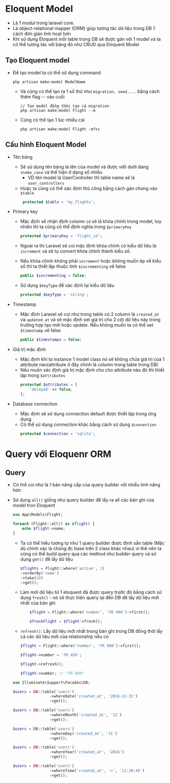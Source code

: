# Eloquent Model 
- Là 1 modul trong laravel core. 
- Là object-relational mapper (ORM) giúp tương tác dữ liệu trong DB 1 cách đơn giản linh hoạt hơn 
- Khi sử dụng Eloquent mỗi table trong DB sẽ được gán với 1 model và ta có thể tương tác với bảng đó như CRUD qua Eloquent Model 

## Tạo Eloquent model 
- Để tạo model ta có thể sử dụng command 
    ```
    php artisan make:model ModelName
    ```
    - Và cũng có thể tạo ra 1 số thứ như `migration, seed,...` bằng cách thêm flag -- vào cuối 
        ```
        // Tạo model đồng thời tạo cả migration
        php artisan make:model Flight --m
        ```
    - Cũng có thể tạo 1 lúc nhiều cái 
        ```
        php artisan make:model Flight -mfsc
        ```

## Cấu hình Eloquent Model 
- Tên bảng
    - Sẽ sử dụng tên bảng là tên của model và được viết dưới dang `snake_case` và thể hiện ở dạng số nhiều 
        - VD tên model là UserController thì table name sẽ là `user_controllers`
    - Hoặc ta cũng có thể xác định thủ công bằng cách gán chúng vào `$table`
        ```php
         protected $table = 'my_flights';
         ```
- Primary key
    - Mặc định sẽ nhận định column `id` sẽ là khóa chính trong model, tuy nhiên thì ta cũng có thể định nghĩa trong `$primaryKey` 
        ```php
        protected $primaryKey = 'flight_id';
        ```
    - Ngoài ra thì Laravel sẽ coi mặc định khóa chính có kiểu dữ liệu là `increment` và sẽ tự convert khóa chính thành kiểu số. 

    - Nếu khóa chính không phải `increment` hoặc không muốn ép về kiểu số thì ta thiết lập thuộc tính `$incrementing` về false 
        ```php 
        public $incrementing = false;
        ```
    - Sử dụng `$keyType` để xác định lại kiểu dữ liệu
        ```php 
        protected $keyType = 'string';
        ```

- Timestamp 
    - Mặc định Laravel sẽ coi như trong table có 2 column là `created_at` và `updated_at` và sẽ mặc định set giá trị cho 2 cột dữ liệu này trong trường hợp tạo mới hoặc update. Nếu không muốn ta có thể set `$timestamp` về false 
        ```php 
        public $timestamps = false;
        ```
    
- Giá trị mặc định 
    - Mặc định khi ta instance 1 model class nó sẽ không chứa giá trị của 1 attribute nào(attribute ở đây chính là column trong table trong DB)
    - Nếu muốn xác định giá trị mặc định cho cho attribute nào đó thì thiết lập trong `$attributes`
        ```php 
        protected $attributes = [
            'delayed' => false,
        ];
        ```

- Database connection 
    - Mặc định sẽ sử dụng connection default được thiết lập trong ứng dụng. 
    - Có thể sử dụng connection khác bằng cách sử dụng `$connection`
        ```php
        protected $connection = 'sqlite';
        ```

# Query với Eloquenr ORM

## Query
- Có thể coi như là 1 bản nâng cấp của query builder với nhiều tính năng hơn 
- Sử dụng `all()` giống như query builder để lấy ra all các bản ghi của model tron Eloquent 
    ```php 
    use App\Models\Flight;

    foreach (Flight::all() as $flight) {
        echo $flight->name;
    }
    ```
    - Ta có thể hiểu tương tự như 1 query builder được định sẵn table (Mặc dù chính xác là chúng đc base trên 2 class khác nhau) vì thế nên ta cũng có thể build query qua các method như builder query và sử dụng `get()` để lấy dữ liệu 
        ```php
        $flights = Flight::where('active', 1)
        ->orderBy('name')
        ->take(10)
        ->get();
        ```
    - Làm mới dữ liệu từ 1 eloquent đã được query trước đó bằng cách sử dụng `fresh()` - nó sẽ thực hiện query lại đến DB để lấy dữ liệu mới nhất của bản ghi 
        ```php
            $flight = Flight::where('number', 'FR 900')->first();

            $freshFlight = $flight->fresh();
        ```
    - `refresh()`: Lấy dữ liệu mới nhất trong bản ghi trong DB đồng thời lấy cả các dữ liệu mới của relationship nếu có 
        ```php 
        $flight = Flight::where('number', 'FR 900')->first();

        $flight->number = 'FR 456';

        $flight->refresh();

        $flight->number; // "FR 900"
        ```

    ```php 
   use Illuminate\Support\Facades\DB;

    $users = DB::table('users')
                    ->whereDate('created_at', '2016-12-31')
                    ->get();

    $users = DB::table('users')
                    ->whereMonth('created_at', '12')
                    ->get();

    $users = DB::table('users')
                    ->whereDay('created_at', '31')
                    ->get();

    $users = DB::table('users')
                    ->whereYear('created_at', '2016')
                    ->get();

    $users = DB::table('users')
                    ->whereTime('created_at', '=', '11:20:45')
                    ->get();
